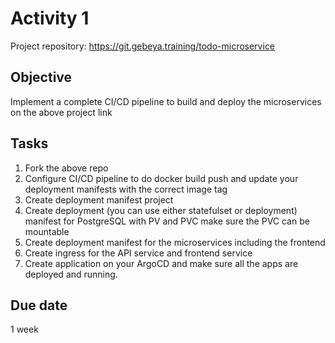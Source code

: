 # Activity 1
Project repository: https://git.gebeya.training/todo-microservice
## Objective
Implement a complete CI/CD pipeline to build and deploy the microservices on the above project link
## Tasks
1. Fork the above repo
2. Configure CI/CD pipeline to do docker build push and update your deployment manifests with the correct image tag
3. Create deployment manifest project
4. Create deployment (you can use either statefulset or deployment) manifest for PostgreSQL with PV and PVC make sure the PVC can be mountable
5. Create deployment manifest for the microservices including the frontend
6. Create ingress for the API service and frontend service
7. Create application on your ArgoCD and make sure all the apps are deployed and running.

## Due date 
1 week